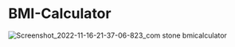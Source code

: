 # BMI-Calculator
![Screenshot_2022-11-16-21-37-06-823_com stone bmicalculator](https://user-images.githubusercontent.com/63640474/202226263-e0111285-ba28-42f5-a821-60c55b11010b.jpg)
